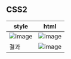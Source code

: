## CSS2 
|style|html|
|-|-|
|![image](https://github.com/user-attachments/assets/76cbd5b7-430d-45ee-808f-5a3a1384c1f0)|![image](https://github.com/user-attachments/assets/ae257ad0-cd91-4150-bdca-81eae7a24de2)|
|결과|![image](https://github.com/user-attachments/assets/99fb0bfd-15de-4a11-85fe-dae0e96d40c9)|
